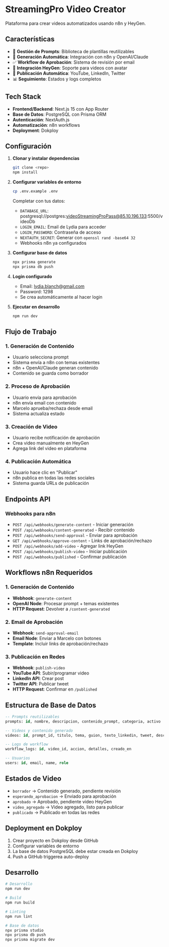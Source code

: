 # StreamingPro Video Creator

Plataforma para crear videos automatizados usando n8n y HeyGen.

## Características

- 🎯 **Gestión de Prompts**: Biblioteca de plantillas reutilizables
- 🤖 **Generación Automática**: Integración con n8n y OpenAI/Claude  
- ✅ **Workflow de Aprobación**: Sistema de revisión por email
- 🎥 **Integración HeyGen**: Soporte para videos con avatar
- 📱 **Publicación Automática**: YouTube, LinkedIn, Twitter
- 📊 **Seguimiento**: Estados y logs completos

## Tech Stack

- **Frontend/Backend**: Next.js 15 con App Router
- **Base de Datos**: PostgreSQL con Prisma ORM
- **Autenticación**: NextAuth.js
- **Automatización**: n8n workflows
- **Deployment**: Dokploy

## Configuración

1. **Clonar y instalar dependencias**
   ```bash
   git clone <repo>
   npm install
   ```

2. **Configurar variables de entorno**
   ```bash
   cp .env.example .env
   ```
   
   Completar con tus datos:
   - `DATABASE_URL`: postgresql://postgres:videoStreamingProPass@85.10.196.133:5500/videoDb
   - `LOGIN_EMAIL`: Email de Lydia para acceder
   - `LOGIN_PASSWORD`: Contraseña de acceso
   - `NEXTAUTH_SECRET`: Generar con `openssl rand -base64 32`
   - Webhooks n8n ya configurados

3. **Configurar base de datos**
   ```bash
   npx prisma generate
   npx prisma db push
   ```

4. **Login configurado**
   - Email: lydia.blanch@gmail.com
   - Password: 1298
   - Se crea automáticamente al hacer login

5. **Ejecutar en desarrollo**
   ```bash
   npm run dev
   ```

## Flujo de Trabajo

### 1. Generación de Contenido
- Usuario selecciona prompt
- Sistema envía a n8n con temas existentes
- n8n + OpenAI/Claude generan contenido
- Contenido se guarda como borrador

### 2. Proceso de Aprobación  
- Usuario envía para aprobación
- n8n envía email con contenido
- Marcelo aprueba/rechaza desde email
- Sistema actualiza estado

### 3. Creación de Video
- Usuario recibe notificación de aprobación
- Crea video manualmente en HeyGen
- Agrega link del video en plataforma

### 4. Publicación Automática
- Usuario hace clic en "Publicar"
- n8n publica en todas las redes sociales
- Sistema guarda URLs de publicación

## Endpoints API

### Webhooks para n8n

- `POST /api/webhooks/generate-content` - Iniciar generación
- `POST /api/webhooks/content-generated` - Recibir contenido
- `POST /api/webhooks/send-approval` - Enviar para aprobación  
- `GET /api/webhooks/approve-content` - Links de aprobación/rechazo
- `POST /api/webhooks/add-video` - Agregar link HeyGen
- `POST /api/webhooks/publish-video` - Iniciar publicación
- `POST /api/webhooks/published` - Confirmar publicación

## Workflows n8n Requeridos

### 1. Generación de Contenido
- **Webhook**: `generate-content`
- **OpenAI Node**: Procesar prompt + temas existentes
- **HTTP Request**: Devolver a `/content-generated`

### 2. Email de Aprobación
- **Webhook**: `send-approval-email`  
- **Email Node**: Enviar a Marcelo con botones
- **Template**: Incluir links de aprobación/rechazo

### 3. Publicación en Redes
- **Webhook**: `publish-video`
- **YouTube API**: Subir/programar video
- **LinkedIn API**: Crear post
- **Twitter API**: Publicar tweet
- **HTTP Request**: Confirmar en `/published`

## Estructura de Base de Datos

```sql
-- Prompts reutilizables
prompts: id, nombre, descripcion, contenido_prompt, categoria, activo

-- Videos y contenido generado  
videos: id, prompt_id, titulo, tema, guion, texto_linkedin, tweet, descripcion, estado, url_heygen, url_youtube, url_linkedin, url_twitter

-- Logs de workflow
workflow_logs: id, video_id, accion, detalles, creado_en

-- Usuarios
users: id, email, name, role
```

## Estados de Video

- `borrador` → Contenido generado, pendiente revisión
- `esperando_aprobacion` → Enviado para aprobación  
- `aprobado` → Aprobado, pendiente video HeyGen
- `video_agregado` → Video agregado, listo para publicar
- `publicado` → Publicado en todas las redes

## Deployment en Dokploy

1. Crear proyecto en Dokploy desde GitHub
2. Configurar variables de entorno
3. La base de datos PostgreSQL debe estar creada en Dokploy
4. Push a GitHub triggerea auto-deploy

## Desarrollo

```bash
# Desarrollo
npm run dev

# Build
npm run build

# Linting  
npm run lint

# Base de datos
npx prisma studio
npx prisma db push
npx prisma migrate dev
```
